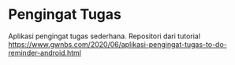 # Pengingat Tugas
Aplikasi pengingat tugas sederhana. 
Repositori dari tutorial https://www.gwnbs.com/2020/06/aplikasi-pengingat-tugas-to-do-reminder-android.html
